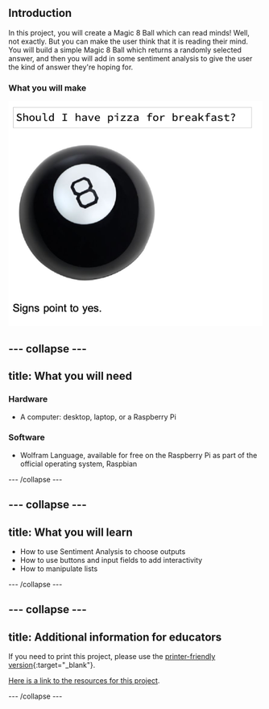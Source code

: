 ## Introduction

In this project, you will create a Magic 8 Ball which can read minds! Well, not exactly. But you can make the user think that it is reading their mind. You will build a simple Magic 8 Ball which returns a randomly selected answer, and then you will add in some sentiment analysis to give the user the kind of answer they're hoping for.

### What you will make

![Complete project](images/Complete.png)

--- collapse ---
---
title: What you will need
---
### Hardware

+ A computer: desktop, laptop, or a Raspberry Pi

### Software

+ Wolfram Language, available for free on the Raspberry Pi as part of the official operating system, Raspbian

--- /collapse ---

--- collapse ---
---
title: What you will learn
---

+ How to use Sentiment Analysis to choose outputs
+ How to use buttons and input fields to add interactivity
+ How to manipulate lists

--- /collapse ---

--- collapse ---
---
title: Additional information for educators
---

If you need to print this project, please use the [printer-friendly version](https://projects.raspberrypi.org/en/projects/project-name/print){:target="_blank"}.

[Here is a link to the resources for this project](http://rpf.io/project-name-go).

--- /collapse ---
